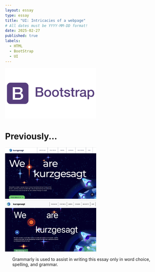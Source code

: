 ```yaml
---
layout: essay
type: essay
title: "UI: Intricacies of a webpage"
# All dates must be YYYY-MM-DD format!
date: 2025-02-27
published: true
labels:
  - HTML
  - BootStrap
  - UI
---
```


<img width="300px" class="rounded float-start pe-4" src="../img/UI-reflect/bootstrap-logo.png">

# Previously...

<div class="row">
<img width="300px" class="rounded float-start pe-4" src="../img/UI-reflect/kurzgesagt-home-port.png">
<img width="300px" class="rounded float-start pe-4" src="../img/UI-reflect/my-kurzgesagt-home-port.png">
</div>



<ul>Grammarly is used to assist in writing this essay only in word choice, spelling, and grammar.</ul>
